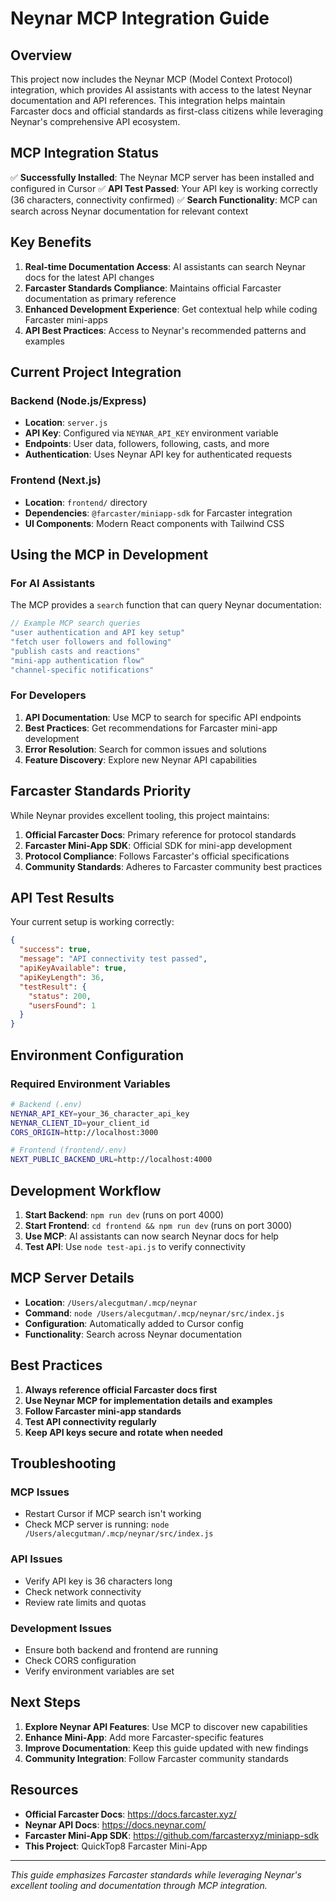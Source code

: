 # Neynar MCP Integration Guide

## Overview

This project now includes the Neynar MCP (Model Context Protocol) integration, which provides AI assistants with access to the latest Neynar documentation and API references. This integration helps maintain Farcaster docs and official standards as first-class citizens while leveraging Neynar's comprehensive API ecosystem.

## MCP Integration Status

✅ **Successfully Installed**: The Neynar MCP server has been installed and configured in Cursor
✅ **API Test Passed**: Your API key is working correctly (36 characters, connectivity confirmed)
✅ **Search Functionality**: MCP can search across Neynar documentation for relevant context

## Key Benefits

1. **Real-time Documentation Access**: AI assistants can search Neynar docs for the latest API changes
2. **Farcaster Standards Compliance**: Maintains official Farcaster documentation as primary reference
3. **Enhanced Development Experience**: Get contextual help while coding Farcaster mini-apps
4. **API Best Practices**: Access to Neynar's recommended patterns and examples

## Current Project Integration

### Backend (Node.js/Express)
- **Location**: `server.js`
- **API Key**: Configured via `NEYNAR_API_KEY` environment variable
- **Endpoints**: User data, followers, following, casts, and more
- **Authentication**: Uses Neynar API key for authenticated requests

### Frontend (Next.js)
- **Location**: `frontend/` directory
- **Dependencies**: `@farcaster/miniapp-sdk` for Farcaster integration
- **UI Components**: Modern React components with Tailwind CSS

## Using the MCP in Development

### For AI Assistants
The MCP provides a `search` function that can query Neynar documentation:

```typescript
// Example MCP search queries
"user authentication and API key setup"
"fetch user followers and following"
"publish casts and reactions"
"mini-app authentication flow"
"channel-specific notifications"
```

### For Developers
1. **API Documentation**: Use MCP to search for specific API endpoints
2. **Best Practices**: Get recommendations for Farcaster mini-app development
3. **Error Resolution**: Search for common issues and solutions
4. **Feature Discovery**: Explore new Neynar API capabilities

## Farcaster Standards Priority

While Neynar provides excellent tooling, this project maintains:

1. **Official Farcaster Docs**: Primary reference for protocol standards
2. **Farcaster Mini-App SDK**: Official SDK for mini-app development
3. **Protocol Compliance**: Follows Farcaster's official specifications
4. **Community Standards**: Adheres to Farcaster community best practices

## API Test Results

Your current setup is working correctly:

```json
{
  "success": true,
  "message": "API connectivity test passed",
  "apiKeyAvailable": true,
  "apiKeyLength": 36,
  "testResult": {
    "status": 200,
    "usersFound": 1
  }
}
```

## Environment Configuration

### Required Environment Variables

```bash
# Backend (.env)
NEYNAR_API_KEY=your_36_character_api_key
NEYNAR_CLIENT_ID=your_client_id
CORS_ORIGIN=http://localhost:3000

# Frontend (frontend/.env)
NEXT_PUBLIC_BACKEND_URL=http://localhost:4000
```

## Development Workflow

1. **Start Backend**: `npm run dev` (runs on port 4000)
2. **Start Frontend**: `cd frontend && npm run dev` (runs on port 3000)
3. **Use MCP**: AI assistants can now search Neynar docs for help
4. **Test API**: Use `node test-api.js` to verify connectivity

## MCP Server Details

- **Location**: `/Users/alecgutman/.mcp/neynar`
- **Command**: `node /Users/alecgutman/.mcp/neynar/src/index.js`
- **Configuration**: Automatically added to Cursor config
- **Functionality**: Search across Neynar documentation

## Best Practices

1. **Always reference official Farcaster docs first**
2. **Use Neynar MCP for implementation details and examples**
3. **Follow Farcaster mini-app standards**
4. **Test API connectivity regularly**
5. **Keep API keys secure and rotate when needed**

## Troubleshooting

### MCP Issues
- Restart Cursor if MCP search isn't working
- Check MCP server is running: `node /Users/alecgutman/.mcp/neynar/src/index.js`

### API Issues
- Verify API key is 36 characters long
- Check network connectivity
- Review rate limits and quotas

### Development Issues
- Ensure both backend and frontend are running
- Check CORS configuration
- Verify environment variables are set

## Next Steps

1. **Explore Neynar API Features**: Use MCP to discover new capabilities
2. **Enhance Mini-App**: Add more Farcaster-specific features
3. **Improve Documentation**: Keep this guide updated with new findings
4. **Community Integration**: Follow Farcaster community standards

## Resources

- **Official Farcaster Docs**: https://docs.farcaster.xyz/
- **Neynar API Docs**: https://docs.neynar.com/
- **Farcaster Mini-App SDK**: https://github.com/farcasterxyz/miniapp-sdk
- **This Project**: QuickTop8 Farcaster Mini-App

---

*This guide emphasizes Farcaster standards while leveraging Neynar's excellent tooling and documentation through MCP integration.* 